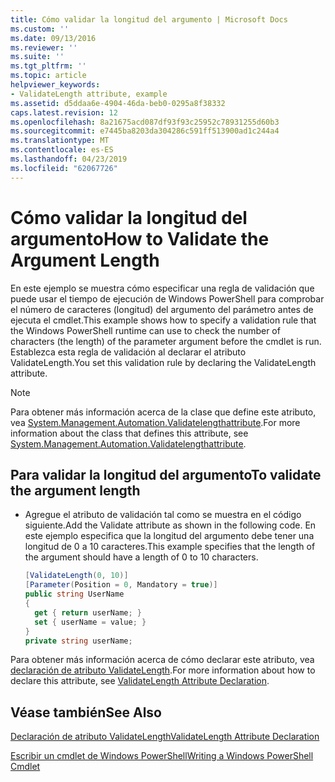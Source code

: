 ```yaml
---
title: Cómo validar la longitud del argumento | Microsoft Docs
ms.custom: ''
ms.date: 09/13/2016
ms.reviewer: ''
ms.suite: ''
ms.tgt_pltfrm: ''
ms.topic: article
helpviewer_keywords:
- ValidateLength attribute, example
ms.assetid: d5ddaa6e-4904-46da-beb0-0295a8f38332
caps.latest.revision: 12
ms.openlocfilehash: 8a21675acd087df93f93c25952c78931255d60b3
ms.sourcegitcommit: e7445ba8203da304286c591ff513900ad1c244a4
ms.translationtype: MT
ms.contentlocale: es-ES
ms.lasthandoff: 04/23/2019
ms.locfileid: "62067726"
---
```

# <a name="how-to-validate-the-argument-length"></a><span data-ttu-id="3721b-102">Cómo validar la longitud del argumento</span><span class="sxs-lookup"><span data-stu-id="3721b-102">How to Validate the Argument Length</span></span>

<span data-ttu-id="3721b-103">En este ejemplo se muestra cómo especificar una regla de validación que puede usar el tiempo de ejecución de Windows PowerShell para comprobar el número de caracteres (longitud) del argumento del parámetro antes de ejecuta el cmdlet.</span><span class="sxs-lookup"><span data-stu-id="3721b-103">This example shows how to specify a validation rule that the Windows PowerShell runtime can use to check the number of characters (the length) of the parameter argument before the cmdlet is run.</span></span> <span data-ttu-id="3721b-104">Establezca esta regla de validación al declarar el atributo ValidateLength.</span><span class="sxs-lookup"><span data-stu-id="3721b-104">You set this validation rule by declaring the ValidateLength attribute.</span></span>

> [!NOTE]
> <span data-ttu-id="3721b-105">Para obtener más información acerca de la clase que define este atributo, vea [System.Management.Automation.Validatelengthattribute](/dotnet/api/System.Management.Automation.ValidateLengthAttribute).</span><span class="sxs-lookup"><span data-stu-id="3721b-105">For more information about the class that defines this attribute, see [System.Management.Automation.Validatelengthattribute](/dotnet/api/System.Management.Automation.ValidateLengthAttribute).</span></span>

## <a name="to-validate-the-argument-length"></a><span data-ttu-id="3721b-106">Para validar la longitud del argumento</span><span class="sxs-lookup"><span data-stu-id="3721b-106">To validate the argument length</span></span>

- <span data-ttu-id="3721b-107">Agregue el atributo de validación tal como se muestra en el código siguiente.</span><span class="sxs-lookup"><span data-stu-id="3721b-107">Add the Validate attribute as shown in the following code.</span></span> <span data-ttu-id="3721b-108">En este ejemplo especifica que la longitud del argumento debe tener una longitud de 0 a 10 caracteres.</span><span class="sxs-lookup"><span data-stu-id="3721b-108">This example specifies that the length of the argument should have a length of 0 to 10 characters.</span></span>

    ```csharp
    [ValidateLength(0, 10)]
    [Parameter(Position = 0, Mandatory = true)]
    public string UserName
    {
      get { return userName; }
      set { userName = value; }
    }
    private string userName;
    ```

<span data-ttu-id="3721b-109">Para obtener más información acerca de cómo declarar este atributo, vea [declaración de atributo ValidateLength](./validatelength-attribute-declaration.md).</span><span class="sxs-lookup"><span data-stu-id="3721b-109">For more information about how to declare this attribute, see [ValidateLength Attribute Declaration](./validatelength-attribute-declaration.md).</span></span>

## <a name="see-also"></a><span data-ttu-id="3721b-110">Véase también</span><span class="sxs-lookup"><span data-stu-id="3721b-110">See Also</span></span>

[<span data-ttu-id="3721b-111">Declaración de atributo ValidateLength</span><span class="sxs-lookup"><span data-stu-id="3721b-111">ValidateLength Attribute Declaration</span></span>](./validatelength-attribute-declaration.md)

[<span data-ttu-id="3721b-112">Escribir un cmdlet de Windows PowerShell</span><span class="sxs-lookup"><span data-stu-id="3721b-112">Writing a Windows PowerShell Cmdlet</span></span>](./writing-a-windows-powershell-cmdlet.md)

